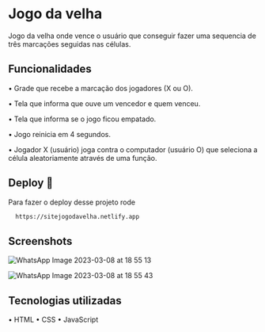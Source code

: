 # Jogo da velha

Jogo da velha onde vence o usuário que conseguir fazer uma sequencia de três marcações seguidas nas células.


## Funcionalidades

•	Grade que recebe a marcação dos jogadores (X ou O).

•	Tela que informa que ouve um vencedor e quem venceu.

•	Tela que informa se o jogo ficou empatado.

•	Jogo reinicia em 4 segundos.

•	Jogador X (usuário) joga contra o computador (usuário O) que seleciona a célula aleatoriamente através de uma função.


## Deploy 🚀

Para fazer o deploy desse projeto rode

```bash
  https://sitejogodavelha.netlify.app
```


## Screenshots

![WhatsApp Image 2023-03-08 at 18 55 13](https://user-images.githubusercontent.com/124107620/223860788-487d3b14-3bc0-4c80-8c26-df9fbd790add.jpeg)

![WhatsApp Image 2023-03-08 at 18 55 43](https://user-images.githubusercontent.com/124107620/223860950-99047120-c3d2-4d01-bbe7-f7568d4515af.jpeg)


## Tecnologias utilizadas

•	HTML
•	CSS
•	JavaScript
